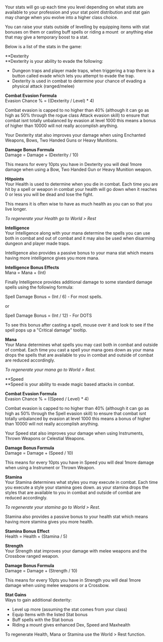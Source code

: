 Your stats will go up each time you level depending on what stats are available to your profession and your stat point distribution and stat gain may change when you evolve into a higher class choice.

You can raise your stats outside of levelling by equipping items with stat bonuses on them or casting buff spells or riding a mount  or anything else that may give a temporary boost to a stat.

Below is a list of the stats in the game:

**Dexterity  
**Dexterity is your ability to evade the following:

*   Dungeon traps and player made traps, when triggering a trap there is a button called evade which lets you attempt to evade the trap.
*   Dexterity is used in combat to determine your chance of evading a physical attack (ranged/melee)

**Combat Evasion Formula**  
Evasion Chance % = ((Dexterity / Level) \* 4)

Combat evasion is capped to no higher than 40% (although it can go as high as 50% through the rogue class Attack evasion skill) to ensure that combat isnt totally unbalanced by evasion at level 1000 this means a bonus of higher than 10000 will not really accomplish anything.

Your Dexterity stat also improves your damage when using Enchanted Weapons, Bows, Two Handed Guns or Heavy Munitions.

**Damage Bonus Formula**  
Damage = Damage + (Dexterity / 10)

This means for every 10pts you have in Dexterity you will deal 1more damage when using a Bow, Two Handed Gun or Heavy Munition weapon.

**Hitpoints**  
Your Health is used to determine when you die in combat. Each time you are hit by a spell or weapon in combat your health will go down when it reaches 0 or less you will be dead and lose the fight.

This means it is often wise to have as much health as you can so that you live longer.

_To regenerate your Health go to World > Rest_

**Intelligence**  
Your Intelligence along with your mana determine the spells you can use both in combat and out of combat and it may also be used when disarming dungeon and player made traps.

Intelligence also provides a passive bonus to your mana stat which means having more intelligence gives you more mana.

**Intelligence Bonus Effects**  
Mana = Mana + (Int)

Finally Intelligence provides additional damage to some standard damage spells using the following formula:

Spell Damage Bonus = (Int / 6) - For most spells.

or

Spell Damage Bonus = (Int / 12) - For DOTS

To see this bonus after casting a spell, mouse over it and look to see if the spell pops up a "Critical damage" tooltip.

**Mana**  
Your Mana determines what spells you may cast both in combat and outside of combat. Each time you cast a spell your mana goes down as your mana drops the spells that are available to you in combat and outside of combat are reduced accordingly.

_To regenerate your mana go to World > Rest._

**Speed  
**Speed is your ability to evade magic based attacks in combat.

**Combat Evasion Formula**  
Evasion Chance % = ((Speed / Level) \* 4)

Combat evasion is capped to no higher than 40% (although it can go as high as 50% through the Spell evasion skill) to ensure that combat isnt totally unbalanced by evasion at level 1000 this means a bonus of higher than 10000 will not really accomplish anything.

Your Speed stat also improves your damage when using Instruments, Thrown Weapons or Celestial Weapons.

**Damage Bonus Formula**  
Damage = Damage + (Speed / 10)

This means for every 10pts you have in Speed you will deal 1more damage when using a Instrument or Thrown Weapon.

**Stamina**  
Your Stamina determines what styles you may execute in combat. Each time you execute a style your stamina goes down. as your stamina drops the styles that are available to you in combat and outside of combat are reduced accordingly.

_To regenerate your stamina go to World > Rest._

Stamina also provides a passive bonus to your health stat which means having more stamina gives you more health.

**Stamina Bonus Effect**  
Health = Health + (Stamina / 5)

**Strength**  
Your Strength stat improves your damage with melee weapons and the Crossbow ranged weapon.

**Damage Bonus Formula**  
Damage = Damage + (Strength / 10)

This means for every 10pts you have in Strength you will deal 1more damage when using melee weapons or a Crossbow.

**Stat Gains**  
Ways to gain additional dexterity:

*   Level up more (assuming the stat comes from your class)
*   Equip Items with the listed Stat bonus
*   Buff spells with the Stat bonus
*   Riding a mount gives enhanced Dex, Speed and Maxhealth

To regenerate Health, Mana or Stamina use the World > Rest function.